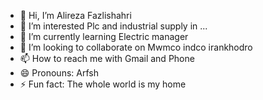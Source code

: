 - 👋 Hi, I’m Alireza Fazlishahri 
- 👀 I’m interested Plc and industrial supply in ...
- 🌱 I’m currently learning Electric manager 
- 💞️ I’m looking to collaborate on Mwmco indco irankhodro
- 📫 How to reach me with Gmail and Phone
- 😄 Pronouns: Arfsh
- ⚡ Fun fact: 
The whole world is my home
<!---
Arfsh01/Arfsh01 is a ✨ special ✨ repository because its `README.md` (this file) appears on your GitHub profile.
You can click the Preview link to take a look at your changes.
--->
